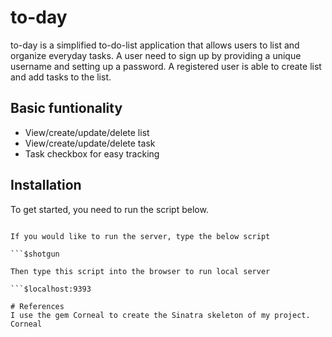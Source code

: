 # to-day
to-day is a simplified to-do-list application that allows users to list and organize everyday tasks. A user need to sign up by providing a unique username and setting up a password. A registered user is able to create list and add tasks to the list.

## Basic funtionality
- View/create/update/delete list
- View/create/update/delete task
- Task checkbox for easy tracking

## Installation
To get started, you need to run the script below.

```$ bundle install

If you would like to run the server, type the below script

```$shotgun

Then type this script into the browser to run local server

```$localhost:9393

# References
I use the gem Corneal to create the Sinatra skeleton of my project. Corneal

